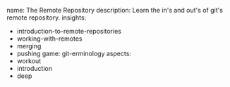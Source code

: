 name: The Remote Repository
description: Learn the in's and out's of git's remote repository.
insights:
  - introduction-to-remote-repositories
  - working-with-remotes
  - merging
  - pushing
game: git-erminology
aspects:
  - workout
  - introduction
  - deep
 
